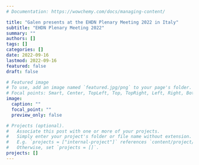 ```yaml
---
# Documentation: https://wowchemy.com/docs/managing-content/

title: "Galen presents at the EHDN Plenary Meeting 2022 in Italy"
subtitle: "EHDN Plenary Meeting 2022"
summary: ""
authors: []
tags: []
categories: []
date: 2022-09-16
lastmod: 2022-09-16
featured: false
draft: false

# Featured image
# To use, add an image named `featured.jpg/png` to your page's folder.
# Focal points: Smart, Center, TopLeft, Top, TopRight, Left, Right, BottomLeft, Bottom, BottomRight.
image:
  caption: ""
  focal_point: ""
  preview_only: false

# Projects (optional).
#   Associate this post with one or more of your projects.
#   Simply enter your project's folder or file name without extension.
#   E.g. `projects = ["internal-project"]` references `content/project/deep-learning/index.md`.
#   Otherwise, set `projects = []`.
projects: []
---
```

